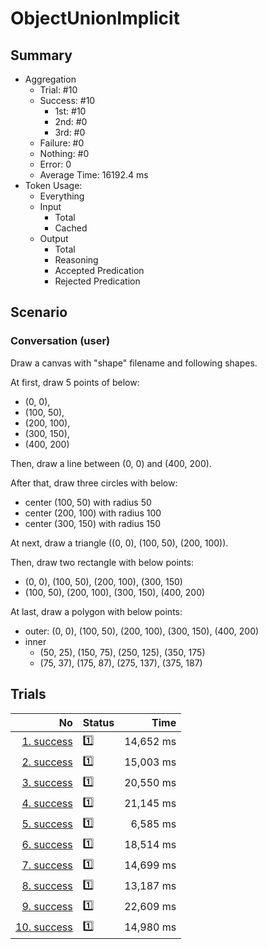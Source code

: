# ObjectUnionImplicit
## Summary
  - Aggregation
    - Trial: #10
    - Success: #10
      - 1st: #10
      - 2nd: #0
      - 3rd: #0
    - Failure: #0
    - Nothing: #0
    - Error: 0
    - Average Time: 16192.4 ms
  - Token Usage:
    - Everything
    - Input
      - Total
      - Cached
    - Output
      - Total
      - Reasoning
      - Accepted Predication
      - Rejected Predication

## Scenario
### Conversation (user)
Draw a canvas with "shape" filename and following shapes.

At first, draw 5 points of below:

  - (0, 0),
  - (100, 50),
  - (200, 100),
  - (300, 150),
  - (400, 200)

Then, draw a line between (0, 0) and (400, 200).

After that, draw three circles with below:

  - center (100, 50) with radius 50
  - center (200, 100) with radius 100
  - center (300, 150) with radius 150

At next, draw a triangle ((0, 0), (100, 50), (200, 100)).

Then, draw two rectangle with below points:

  - (0, 0), (100, 50), (200, 100), (300, 150)
  - (100, 50), (200, 100), (300, 150), (400, 200)

At last, draw a polygon with below points:

  - outer: (0, 0), (100, 50), (200, 100), (300, 150), (400, 200)
  - inner
    - (50, 25), (150, 75), (250, 125), (350, 175)
    - (75, 37), (175, 87), (275, 137), (375, 187)

## Trials
No | Status | Time
---:|:-------|------:
[1. success](./trials/1.success.json) | 1️⃣ | 14,652 ms
[2. success](./trials/2.success.json) | 1️⃣ | 15,003 ms
[3. success](./trials/3.success.json) | 1️⃣ | 20,550 ms
[4. success](./trials/4.success.json) | 1️⃣ | 21,145 ms
[5. success](./trials/5.success.json) | 1️⃣ | 6,585 ms
[6. success](./trials/6.success.json) | 1️⃣ | 18,514 ms
[7. success](./trials/7.success.json) | 1️⃣ | 14,699 ms
[8. success](./trials/8.success.json) | 1️⃣ | 13,187 ms
[9. success](./trials/9.success.json) | 1️⃣ | 22,609 ms
[10. success](./trials/10.success.json) | 1️⃣ | 14,980 ms